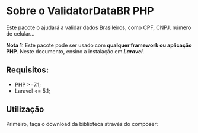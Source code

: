 # Sobre o ValidatorDataBR PHP

Este pacote o ajudará a validar dados Brasileiros, como CPF, CNPJ, número de celular... 

**Nota 1:** Este pacote pode ser usado com **qualquer framework ou aplicação PHP**. Neste documento, ensino a instalação em ***Laravel***.

## Requisitos:

- PHP >=7.1;
- Laravel <= 5.1;

## Utilização

Primeiro, faça o download da biblioteca através do composer:
